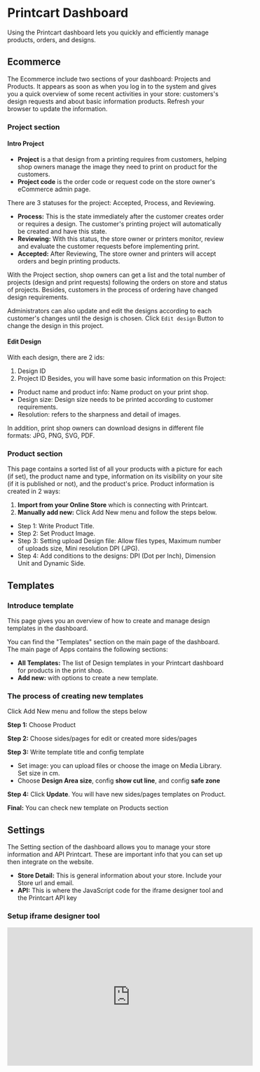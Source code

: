 # Printcart Dashboard
Using the Printcart dashboard lets you quickly and efficiently manage products, orders, and designs.
## Ecommerce
The Ecommerce include two sections of your dashboard: Projects and Products. It appears as soon as when you log in to the system and gives you a quick overview of some recent activities in your store: customers's design requests and about basic information products. Refresh your browser to update the information.

### Project section

#### Intro Project

- **Project** is a that design from a printing requires from customers, helping shop owners manage the image they need to print on product for the customers. 
- **Project code** is the order code or request code on the store owner's eCommerce admin page.

There are 3 statuses for the project: Accepted, Process, and Reviewing.
- **Process:** This is the state immediately after the customer creates order or requires a design. The customer's printing project will automatically be created and have this state. 
- **Reviewing:** With this status, the store owner or printers monitor, review and evaluate the customer requests before implementing print.
- **Accepted:** After Reviewing, The store owner and printers will accept orders and begin printing products.

With the Project section, shop owners can get a list and the total number of projects (design and print requests) following the orders on store and status of projects. Besides, customers in the process of ordering have changed design requirements. 

Administrators can also update and edit the designs according to each customer's changes until the design is chosen. Click `Edit design` Button to change the design in this project.

#### Edit Design
With each design, there are 2 ids:
1. Design ID
2. Project ID
Besides, you will have some basic information on this Project:
- Product name and product info: Name product on your print shop.
- Design size: Design size needs to be printed according to customer requirements.
- Resolution: refers to the sharpness and detail of images.

In addition, print shop owners can download designs in different file formats: JPG, PNG, SVG, PDF.

### Product section

This page contains a sorted list of all your products with a picture for each (if set), the product name and type, information on its visibility on your site (if it is published or not), and the product's price. Product information is created in 2 ways:

1. **Import from your Online Store** which is connecting with Printcart.
2. **Manually add new:** Click Add New menu and follow the steps below.
- Step 1: Write Product Title.
- Step 2: Set Product Image.
- Step 3: Setting upload Design file: Allow files types, Maximum number of uploads size, Mini resolution DPI (JPG).
- Step 4: Add conditions to the designs: DPI (Dot per Inch), Dimension Unit and Dynamic Side.

## Templates
### Introduce template
This page gives you an overview of how to create and manage design templates in the dashboard.

You can find the "Templates" section on the main page of the dashboard.
The main page of Apps contains the following sections:

- **All Templates:** The list of Design templates in your Printcart dashboard for products in the print shop.
- **Add new:** with options to create a new template.

### The process of creating new templates
Click Add New menu and follow the steps below

**Step 1:** Choose Product

**Step 2:** Choose sides/pages for edit or created more sides/pages

**Step 3:** Write template title and config template
- Set image: you can upload files or choose the image on Media Library. Set size in cm.
- Choose **Design Area size**, config **show cut line**, and config **safe zone**

**Step 4:** Click **Update**. You will have new sides/pages templates on Product.

**Final:** You can check new template on Products section

## Settings
The Setting section of the dashboard allows you to manage your store information and API Printcart. These are important info that you can set up then integrate on the website.
- **Store Detail:** This is general information about your store. Include  your Store url and email.
- **API:** This is where the JavaScript code for the iframe designer tool and the Printcart API key

### Setup iframe designer tool
<iframe width="560" height="315" src="https://www.youtube.com/embed/Pm3tVMvqvIU" title="YouTube video player" frameborder="0" allow="accelerometer; autoplay; clipboard-write; encrypted-media; gyroscope; picture-in-picture" allowfullscreen></iframe>